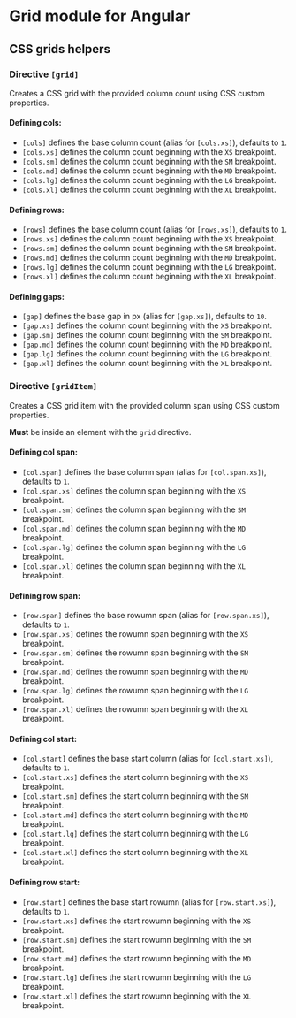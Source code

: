 # Grid module for Angular

## CSS grids helpers

### Directive `[grid]`
Creates a CSS grid with the provided column count using CSS custom properties.

#### Defining cols:
* `[cols]` defines the base column count (alias for `[cols.xs]`), defaults to `1`.
* `[cols.xs]` defines the column count beginning with the `XS` breakpoint.
* `[cols.sm]` defines the column count beginning with the `SM` breakpoint.
* `[cols.md]` defines the column count beginning with the `MD` breakpoint.
* `[cols.lg]` defines the column count beginning with the `LG` breakpoint.
* `[cols.xl]` defines the column count beginning with the `XL` breakpoint.

#### Defining rows:
* `[rows]` defines the base column count (alias for `[rows.xs]`), defaults to `1`.
* `[rows.xs]` defines the column count beginning with the `XS` breakpoint.
* `[rows.sm]` defines the column count beginning with the `SM` breakpoint.
* `[rows.md]` defines the column count beginning with the `MD` breakpoint.
* `[rows.lg]` defines the column count beginning with the `LG` breakpoint.
* `[rows.xl]` defines the column count beginning with the `XL` breakpoint.

#### Defining gaps:
* `[gap]` defines the base gap in px (alias for `[gap.xs]`), defaults to `10`.
* `[gap.xs]` defines the column count beginning with the `XS` breakpoint.
* `[gap.sm]` defines the column count beginning with the `SM` breakpoint.
* `[gap.md]` defines the column count beginning with the `MD` breakpoint.
* `[gap.lg]` defines the column count beginning with the `LG` breakpoint.
* `[gap.xl]` defines the column count beginning with the `XL` breakpoint.

### Directive `[gridItem]`
Creates a CSS grid item with the provided column span using CSS custom properties.

**Must** be inside an element with the `grid` directive. 

#### Defining col span:
* `[col.span]` defines the base column span (alias for `[col.span.xs]`), defaults to `1`.
* `[col.span.xs]` defines the column span beginning with the `XS` breakpoint.
* `[col.span.sm]` defines the column span beginning with the `SM` breakpoint.
* `[col.span.md]` defines the column span beginning with the `MD` breakpoint.
* `[col.span.lg]` defines the column span beginning with the `LG` breakpoint.
* `[col.span.xl]` defines the column span beginning with the `XL` breakpoint.

#### Defining row span:
* `[row.span]` defines the base rowumn span (alias for `[row.span.xs]`), defaults to `1`.
* `[row.span.xs]` defines the rowumn span beginning with the `XS` breakpoint.
* `[row.span.sm]` defines the rowumn span beginning with the `SM` breakpoint.
* `[row.span.md]` defines the rowumn span beginning with the `MD` breakpoint.
* `[row.span.lg]` defines the rowumn span beginning with the `LG` breakpoint.
* `[row.span.xl]` defines the rowumn span beginning with the `XL` breakpoint.

#### Defining col start:
* `[col.start]` defines the base start column (alias for `[col.start.xs]`), defaults to `1`.
* `[col.start.xs]` defines the start column beginning with the `XS` breakpoint.
* `[col.start.sm]` defines the start column beginning with the `SM` breakpoint.
* `[col.start.md]` defines the start column beginning with the `MD` breakpoint.
* `[col.start.lg]` defines the start column beginning with the `LG` breakpoint.
* `[col.start.xl]` defines the start column beginning with the `XL` breakpoint.

#### Defining row start:
* `[row.start]` defines the base start rowumn (alias for `[row.start.xs]`), defaults to `1`.
* `[row.start.xs]` defines the start rowumn beginning with the `XS` breakpoint.
* `[row.start.sm]` defines the start rowumn beginning with the `SM` breakpoint.
* `[row.start.md]` defines the start rowumn beginning with the `MD` breakpoint.
* `[row.start.lg]` defines the start rowumn beginning with the `LG` breakpoint.
* `[row.start.xl]` defines the start rowumn beginning with the `XL` breakpoint.
